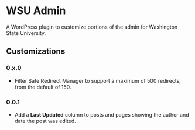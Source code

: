 # WSU Admin

A WordPress plugin to customize portions of the admin for Washington State University.

## Customizations

### 0.x.0

* Filter Safe Redirect Manager to support a maximum of 500 redirects, from the default of 150.

### 0.0.1

* Add a **Last Updated** column to posts and pages showing the author and date the post was edited.